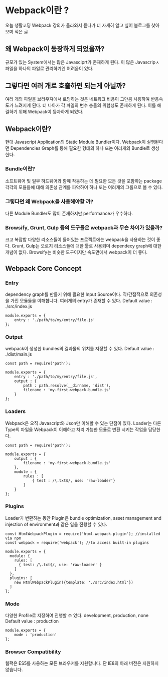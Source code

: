 # Webpack이란 ?

오늘 생활코딩 Webpack 강의가 올라와서 듣다가 더 자세히 알고 싶어 블로그를 찾아보며 적은 글

## 왜 Webpack이 등장하게 되었을까?
규모가 있는 System에서는 많은 Javasciprt가 존재하게 된다. 이 많은 Javascripㅅ 파일을 하나의 파일로 관리하기엔 어려움이 있다.

## 그렇다면 여러 개로 호출하면 되는게 아닐까?
여러 개의 파일을 브라우져에서 로딩하는 것은 네트워크 비용이 그만큼 사용하여 반응속도가 느려지게 된다.
더 나아가 각 파일의 변수 충돌의 위험성도 존재하게 된다.
이를 해결하기 위해 Webpack이 등자하게 되었다.

## Webpack이란?
현대 Javascript Application의 Static Module Bundler이다.
Webpack이 실행된다면 Dependencies Graph를 통해 필요한 형태의 하나 또는 여러개의 Bundle로 생성한다.

### Bundle이란?
소프트웨어 및 일부 하드웨어와 함께 작동하는 데 필요한 모든 것을 포함하는 package
각각의 모듈들에 대해 의존성 관계를 파악하여 하나 또는 여러개의 그룹으로 볼 수 있다.

### 그렇다면 왜 Webpack을 사용해야할 까?
다른 Module Bundler도 많이 존재하지만 performance가 우수하다.

### Browsify, Grunt, Gulp 등의 도구들은 webpack과 무슨 차이가 있을까?

크고 복잡함 다양한 리소스들이 들어있는 프로젝트에는 webpack을 사용하는 것이 좋다.
Grunt, Gulp는 오로지 리소스들에 대한 툴로 사용되며 dependecy graph에 대한 개념이 없다.
Browsify는 비슷한 도구이지만 속도면에서 webpack이 더 좋다.

## Webpack Core Concept

### Entry
dependency graph를 만들기 위해 필요한 Input Source이다.
직/간접적으로 의존성을 가진 모듈들을 이해합니다.
여러개의 entry가 존재할 수 있다.
Default value : ./src/index.js

    module.exports = {
        entry : './path/to/my/entry/file.js'
    };

### Output
webpack이 생성한 bundles의 결과물의 위치를 지정할 수 있다.
Default value : ./dist/main.js

    const path = require('path');

    module.exports = {
        entry : './path/to/my/entry/file.js',
        output : {
            path : path.resolve(__dirname, 'dist'),
            filename : 'my-first-webpack.bundle.js'
        }
    };

### Loaders
Webpack은 오직 Javascript와 Json만 이해할 수 있는 단점이 있다.
Loader는 다른 Type의 파일을 Webpack이 이해하고 처리 가능한 모듈로 변환 시키는 작업을 담당한다.

    const path = require('path');

    module.exports = {
        output : {
            filename : 'my-first-webpack.bundle.js'
        },
        module : {
            rules : [
                { test : /\.txt$/, use: 'raw-loader'}
            ]
        }
    };

### Plugins
Loader가 변환하는 동안 Plugin은 bundle optimization, asset management and injection of environment과 같은 일을 진행할 수 있다.

    const HtmlWebpackPlugin = require('html-webpack-plugin'); //installed via npm
    const webpack = require('webpack'); //to access built-in plugins

    module.exports = {
      module: {
        rules: [
          { test: /\.txt$/, use: 'raw-loader' }
        ]
      },
      plugins: [
        new HtmlWebpackPlugin({template: './src/index.html'})
      ]
    };

### Mode
다양한 Profile로 지정하여 진행할 수 있다.
development, production, none
Default value : production

    module.exports = {
        mode : 'production'
    };

### Browser Compatibility
웹팩은 ES5를 사용하는 모든 브라우저를 지원합니다. 단 IE8의 아래 버전은 지원하지 않습니다.